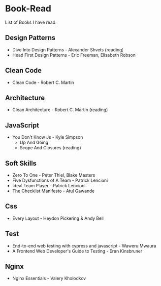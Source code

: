 # Book-Read
List of Books I have read.

## Design Patterns
  - Dive Into Design Patterns - Alexander Shvets (reading)
  - Head First Design Patterns - Eric Freeman, Elisabeth Robson

## Clean Code
  - Clean Code - Robert C. Martin

## Architecture
  - Clean Architecture - Robert C. Martin (reading)

## JavaScript
  - You Don't Know Js - Kyle Simpson
    - Up And Going
    - Scope And Closures (reading)

## Soft Skills
  - Zero To One - Peter Thiel, Blake Masters
  - Five Dysfunctions of A Team - Patrick Lencioni
  - Ideal Team Player - Patrick Lencioni
  - The Checklist Manifesto - Atul Gawande

## Css
- Every Layout - Heydon Pickering & Andy Bell

## Test
- End-to-end web testing with cypress and javascript - Waweru Mwaura
- A Frontend Web Developer's Guide to Testing - Eran Kinsbruner

## Nginx
- Nginx Essentials - Valery Kholodkov
